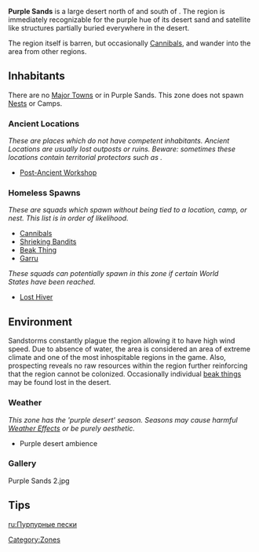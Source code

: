 **Purple Sands** is a large desert north of [](The_Shrieking_Forest.md) and south of [](The_Iron_Trail.md). The region is immediately
recognizable for the purple hue of its desert sand and satellite like
structures partially buried everywhere in the desert.

The region itself is barren, but occasionally
[Cannibals](03%20-%20Projects%20&%20Wikis/Kenshi/Kenshi%20Wiki/Kenshi%20Wiki%20Template/Cannibals.md "wikilink"), [](Shrieking_Bandits.md) and [](Beak_Thing.md) wander into the area from other regions.

## Inhabitants

There are no [Major Towns](Major_Towns.md "wikilink") or [](Minor_Outposts.md) in Purple Sands. This zone does not
spawn [Nests](Nest.md "wikilink") or Camps.

### Ancient Locations

*These are places which do not have competent inhabitants. Ancient
Locations are usually lost outposts or ruins. Beware: sometimes these
locations contain territorial protectors such as [](Security_Spider.md).*

- [Post-Ancient Workshop](Post-Ancient_Workshop.md "wikilink")

### Homeless Spawns

*These are squads which spawn without being tied to a location, camp, or
nest. This list is in order of likelihood.*

- [Cannibals](03%20-%20Projects%20&%20Wikis/Kenshi/Kenshi%20Wiki/Kenshi%20Wiki%20Template/Cannibals.md "wikilink")
- [Shrieking Bandits](Shrieking_Bandits.md "wikilink")
- [Beak Thing](Beak_Thing.md "wikilink")
- [Garru](Garru.md "wikilink")

*These squads can potentially spawn in this zone if certain World
States have been reached.*

- [Lost Hiver](Lost_Hiver.md "wikilink")

## Environment

Sandstorms constantly plague the region allowing it to have high wind
speed. Due to absence of water, the area is considered an area of
extreme climate and one of the most inhospitable regions in the game.
Also, prospecting reveals no raw resources within the region further
reinforcing that the region cannot be colonized. Occasionally individual
[beak things](Beak_Thing.md "wikilink") may be found lost in the desert.

### Weather

*This zone has the 'purple desert' season. Seasons may cause harmful
[Weather Effects](Weather_Effects.md "wikilink") or be purely aesthetic.*

- Purple desert ambience

### Gallery

Purple Sands 2.jpg

## Tips 

[ru:Пурпурные пески](ru:Пурпурные_пески "wikilink")

[Category:Zones](Category:Zones "wikilink")